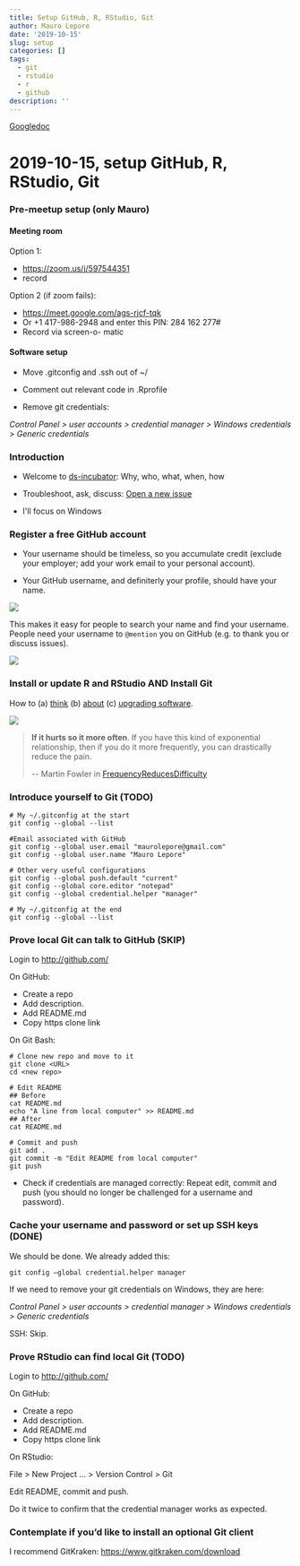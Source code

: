 ```yaml
---
title: Setup GitHub, R, RStudio, Git
author: Mauro Lepore
date: '2019-10-15'
slug: setup
categories: []
tags:
  - git
  - rstudio
  - r
  - github
description: ''
---
```


[Googledoc](https://docs.google.com/document/d/1FWiGmwTsr3YuZeQ7NLtTQ42WIm9D5RLxuFuPK4M6FzQ/edit?usp=sharing)

# 2019-10-15, setup GitHub, R, RStudio, Git

### Pre-meetup setup (only Mauro)

#### Meeting room

Option 1:

* https://zoom.us/j/597544351
* record

Option 2 (if zoom fails):

* https://meet.google.com/ags-rjcf-tqk
* Or +1 417-986-2948 and enter this PIN: 284 162 277#
* Record via screen-o- matic

#### Software setup

* Move .gitconfig and .ssh out of ~/

* Comment out relevant code in .Rprofile

* Remove git credentials:

_Control Panel > user accounts > credential manager > Windows credentials > Generic credentials_



### Introduction

* Welcome to [ds-incubator](https://github.com/2DegreesInvesting/ds-incubator): Why, who, what, when, how

* Troubleshoot, ask, discuss: [Open a new issue](https://github.com/2DegreesInvesting/ds-incubator/issues/new)

* I'll focus on Windows



### Register a free GitHub account

* Your username should be timeless, so you accumulate credit (exclude your employer; add your work email to your personal account).

* Your GitHub username, and definiterly your profile, should have your name.

![](https://i.imgur.com/thyv7ax.png)

This makes it easy for people to search your name and find your username. People need your username to `@mention` you on GitHub (e.g. to thank you or discuss issues).

![](https://i.imgur.com/BMcaky9.png)



### Install or update R and RStudio AND Install Git

How to (a) [think](https://happygitwithr.com/install-r-rstudio.html#install-r-rstudio)
(b) [about](https://community.rstudio.com/t/should-i-update-all-my-r-packages-frequently-yes-no-why/5856/4?u=mauro_lepore) (c) [upgrading software](https://cran.r-project.org/web/packages/installr/index.html).


![](https://i.imgur.com/X30oCE1.png)

> __If it hurts so it more often__. If you have this kind of exponential relationship, then if you do it more frequently, you can drastically reduce the pain.
>
> -- Martin Fowler in [FrequencyReducesDifficulty](https://martinfowler.com/bliki/FrequencyReducesDifficulty.html)



### Introduce yourself to Git (TODO)

```
# My ~/.gitconfig at the start
git config --global --list

#Email associated with GitHub
git config --global user.email "maurolepore@gmail.com"
git config --global user.name "Mauro Lepore"

# Other very useful configurations
git config --global push.default "current"
git config --global core.editor "notepad"
git config --global credential.helper "manager"

# My ~/.gitconfig at the end
git config --global --list
```



### Prove local Git can talk to GitHub (SKIP)

Login to http://github.com/

On GitHub: 

* Create a repo
* Add description.
* Add README.md
* Copy https clone link

On Git Bash:

```
# Clone new repo and move to it
git clone <URL>
cd <new repo>

# Edit README
## Before
cat README.md
echo "A line from local computer" >> README.md
## After
cat README.md

# Commit and push
git add .
git commit -m "Edit README from local computer"
git push
```

* Check if credentials are managed correctly: Repeat edit, commit and push (you should no longer be challenged for a username and password).



### Cache your username and password or set up SSH keys (DONE)

We should be done. We already added this:

```
git config —global credential.helper manager 
```

If we need to remove your git credentials on Windows, they are here:

_Control Panel > user accounts > credential manager > Windows credentials > Generic credentials_

SSH: Skip.



### Prove RStudio can find local Git (TODO)

Login to http://github.com/

On GitHub: 

* Create a repo
* Add description.
* Add README.md
* Copy https clone link
 
On RStudio:

File > New Project ... > Version Control > Git

Edit README, commit and push.

Do it twice to confirm that the credential manager works as expected.



### Contemplate if you’d like to install an optional Git client

I recommend GitKraken: https://www.gitkraken.com/download
